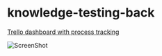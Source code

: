 # knowledge-testing-back

[Trello dashboard with process tracking](https://trello.com/b/o3B04Ff3/x)

![ScreenShot](https://image.prntscr.com/image/jUZQ7b6jTY_TyVnkFOmB8A.png)
